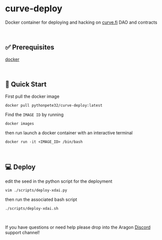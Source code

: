 # curve-deploy
Docker container for deploying and hacking on [curve.fi](curve.fi) DAO and contracts

<br>

##  ✅ Prerequisites
[docker](https://docs.docker.com/get-docker/) 

<br>

##  🏁 Quick Start

First pull the docker image

```
docker pull pythonpete32/curve-deploy:latest
```

Find the `IMAGE ID` by running 

```
docker images
```

then run launch a docker container with an interactive terminal

```
docker run -it <IMAGE_ID> /bin/bash
```

<br>

##  💻 Deploy

edit the seed in the python script for the deployment 
```
vim ./scripts/deploy-xdai.py
```

then run the associated bash script
```
./scripts/deploy-xdai.sh
```
<br>



If you have questions or need help please drop into the Aragon [Discord](https://discord.com/invite/remTh8w) support channel!